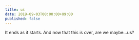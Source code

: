 ```yaml
---
title: us
date: 2019-09-03T00:00:00+09:00
published: false
---
```


It ends as it starts.
And now that this is over,
are we maybe...us?